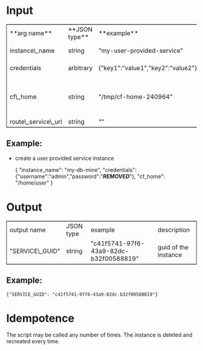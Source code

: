 # Input

<table border="2" cellspacing="0" cellpadding="6" rules="groups" frame="hsides">


<colgroup>
<col  class="left" />

<col  class="left" />

<col  class="left" />

<col  class="left" />

<col  class="left" />
</colgroup>
<tbody>
<tr>
<td class="left">**arg name**</td>
<td class="left">**JSON type**</td>
<td class="left">**example**</td>
<td class="left">**description**</td>
<td class="left">\*required?</td>
</tr>


<tr>
<td class="left">instance\_name</td>
<td class="left">string</td>
<td class="left">"my-user-provided-service"</td>
<td class="left">name of the instance</td>
<td class="left">y</td>
</tr>


<tr>
<td class="left">credentials</td>
<td class="left">arbitrary</td>
<td class="left">{"key1":"value1","key2":"value2"}</td>
<td class="left">credentials JSON</td>
<td class="left">y</td>
</tr>


<tr>
<td class="left">cf\_home</td>
<td class="left">string</td>
<td class="left">"/tmp/cf-home-240964"</td>
<td class="left">CF\_HOME where login has been issued, defaults to $HOME</td>
<td class="left">&#xa0;</td>
</tr>


<tr>
<td class="left">route\_service\_url</td>
<td class="left">string</td>
<td class="left">"<https://example.com>"</td>
<td class="left">route service url</td>
<td class="left">&#xa0;</td>
</tr>
</tbody>
</table>

## Example:

-   create a user provided service instance

    {
    "instance_name": "my-db-mine",
    "credentials": {"username":"admin","password":"***REMOVED***"},
    "cf_home": "/home/user"
    }

# Output

<table border="2" cellspacing="0" cellpadding="6" rules="groups" frame="hsides">


<colgroup>
<col  class="left" />

<col  class="left" />

<col  class="left" />

<col  class="left" />
</colgroup>
<tbody>
<tr>
<td class="left">output name</td>
<td class="left">JSON type</td>
<td class="left">example</td>
<td class="left">description</td>
</tr>


<tr>
<td class="left">"SERVICE\_GUID"</td>
<td class="left">string</td>
<td class="left">"c41f5741-97f6-43a9-82dc-b32f00588819"</td>
<td class="left">guid of the instance</td>
</tr>
</tbody>
</table>

## Example:

    {"SERVICE_GUID": "c41f5741-97f6-43a9-82dc-b32f00588819"}

# Idempotence

The script may be called any number of times. The instance is deleted and recreated every time.